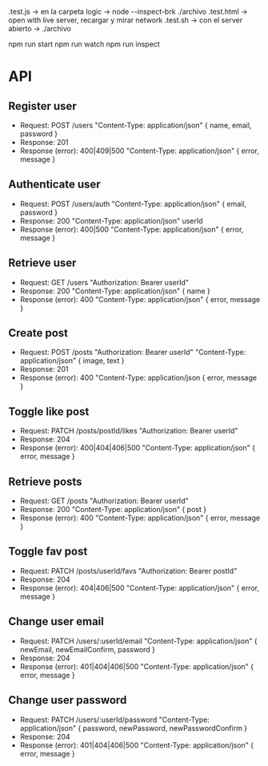 .test.js -> en la carpeta logic -> node --inspect-brk ./archivo
.test.html -> open with live server, recargar y mirar network
.test.sh -> con el server abierto -> ./archivo

npm run start
npm run watch
npm run inspect

# API

## Register user

* Request: POST /users "Content-Type: application/json" { name, email, password }
* Response: 201 <!-- creado -->
* Response (error): 400|409|500 "Content-Type: application/json" { error, message }

## Authenticate user

* Request: POST /users/auth "Content-Type: application/json" { email, password }
* Response: 200 <!-- OK --> "Content-Type: application/json" userId
* Response (error): 400|500 <!-- not found --> "Content-Type: application/json" { error, message }

## Retrieve user

* Request: GET /users "Authorization: Bearer userId"
* Response: 200 "Content-Type: application/json" { name }
* Response (error): 400 "Content-Type: application/json" { error, message }

## Create post

* Request: POST /posts "Authorization: Bearer userId" "Content-Type: application/json" { image, text }
* Response: 201
* Response (error): 400 "Content-Type: application/json { error, message }

## Toggle like post

* Request: PATCH /posts/postId/likes "Authorization: Bearer userId"
* Response: 204 <!-- ok but no content -->
* Response (error): 400|404|406|500 "Content-Type: application/json" { error, message }

## Retrieve posts

* Request: GET /posts "Authorization: Bearer userId"
* Response: 200 "Content-Type: application/json" { post }
* Response (error): 400 "Content-Type: application/json" { error, message }

## Toggle fav post

* Request: PATCH /posts/userId/favs "Authorization: Bearer postId"
* Response: 204
* Response (error): 404|406|500 "Content-Type: application/json" { error, message }

## Change user email

* Request: PATCH /users/:userId/email "Content-Type: application/json" { newEmail, newEmailConfirm, password }
* Response: 204
* Response (error): 401|404|406|500 "Content-Type: application/json" { error, message }

## Change user password

* Request: PATCH /users/:userId/password "Content-Type: application/json" { password, newPassword, newPasswordConfirm }
* Response: 204
* Response (error): 401|404|406|500 "Content-Type: application/json" { error, message }